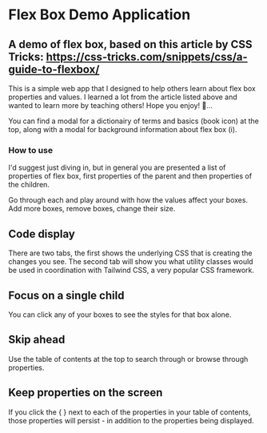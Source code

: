 # Flex Box Demo Application
## A demo of flex box, based on this article by CSS Tricks: https://css-tricks.com/snippets/css/a-guide-to-flexbox/

This is a simple web app that I designed to help others learn about flex box properties and values. I learned a lot from the article listed above and wanted to learn more by teaching others! Hope you enjoy! 🙂...

You can find a modal for a dictionairy of terms and basics (book icon) at the top, along with a modal for background information about flex box (i).  

### How to use

I'd suggest just diving in, but in general you are presented a list of properties of flex box, first properties of the parent and then properties of the children.

Go through each and play around with how the values affect your boxes. Add more boxes, remove boxes, change their size.

## Code display

There are two tabs, the first shows the underlying CSS that is creating the changes you see. The second tab will show you what utility classes would be used in coordination with Tailwind CSS, a very popular CSS framework.

## Focus on a single child

You can click any of your boxes to see the styles for that box alone.

## Skip ahead

Use the table of contents at the top to search through or browse through properties.

## Keep properties on the screen

If you click the { } next to each of the properties in your table of contents, those properties will persist - in addition to the properties being displayed.
